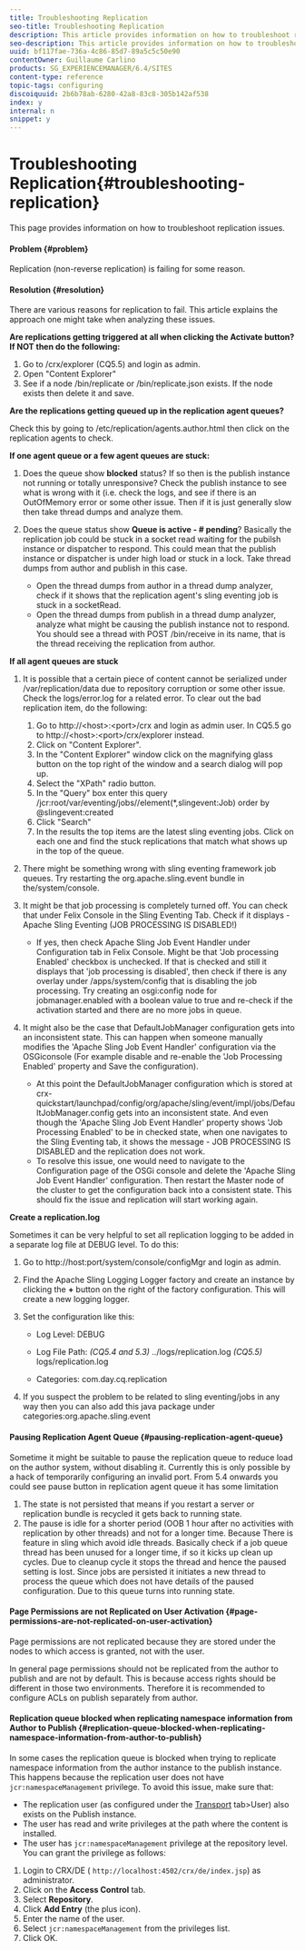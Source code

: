 ```yaml
---
title: Troubleshooting Replication
seo-title: Troubleshooting Replication
description: This article provides information on how to troubleshoot replication issues.
seo-description: This article provides information on how to troubleshoot replication issues.
uuid: bf117fae-736a-4c86-85d7-89a5c5c50e90
contentOwner: Guillaume Carlino
products: SG_EXPERIENCEMANAGER/6.4/SITES
content-type: reference
topic-tags: configuring
discoiquuid: 2b6b78ab-6280-42a8-83c8-305b142af538
index: y
internal: n
snippet: y
---
```


# Troubleshooting Replication{#troubleshooting-replication}

This page provides information on how to troubleshoot replication issues.

#### Problem {#problem}

Replication (non-reverse replication) is failing for some reason.

#### Resolution {#resolution}

There are various reasons for replication to fail. This article explains the approach one might take when analyzing these issues.

**Are replications getting triggered at all when clicking the Activate button? If NOT then do the following:**

1. Go to /crx/explorer (CQ5.5) and login as admin.
1. Open "Content Explorer"
1. See if a node /bin/replicate or /bin/replicate.json exists. If the node exists then delete it and save.

**Are the replications getting queued up in the replication agent queues?**

Check this by going to /etc/replication/agents.author.html then click on the replication agents to check.

**If one agent queue or a few agent queues are stuck:**

1. Does the queue show **blocked** status? If so then is the publish instance not running or totally unresponsive? Check the publish instance to see what is wrong with it (i.e. check the logs, and see if there is an OutOfMemory error or some other issue. Then if it is just generally slow then take thread dumps and analyze them.
1. Does the queue status show **Queue is active - # pending**? Basically the replication job could be stuck in a socket read waiting for the pubilsh instance or dispatcher to respond. This could mean that the publish instance or dispatcher is under high load or stuck in a lock. Take thread dumps from author and publish in this case.

    * Open the thread dumps from author in a thread dump analyzer, check if it shows that the replication agent's sling eventing job is stuck in a socketRead.
    * Open the thread dumps from publish in a thread dump analyzer, analyze what might be causing the publish instance not to respond. You should see a thread with POST /bin/receive in its name, that is the thread receiving the replication from author.

**If all agent queues are stuck**

1. It is possible that a certain piece of content cannot be serialized under /var/replication/data due to repository corruption or some other issue. Check the logs/error.log for a related error. To clear out the bad replication item, do the following:

    1. Go to http://&lt;host&gt;:&lt;port&gt;/crx and login as admin user. In CQ5.5 go to http://&lt;host&gt;:&lt;port&gt;/crx/explorer instead.
    1. Click on "Content Explorer".
    1. In the "Content Explorer" window click on the magnifying glass button on the top right of the window and a search dialog will pop up.
    1. Select the "XPath" radio button.
    1. In the "Query" box enter this query /jcr:root/var/eventing/jobs//element(&#42;,slingevent:Job) order by @slingevent:created
    1. Click "Search"
    1. In the results the top items are the latest sling eventing jobs. Click on each one and find the stuck replications that match what shows up in the top of the queue.

1. There might be something wrong with sling eventing framework job queues. Try restarting the org.apache.sling.event bundle in the/system/console.
1. It might be that job processing is completely turned off. You can check that under Felix Console in the Sling Eventing Tab. Check if it displays - Apache Sling Eventing (JOB PROCESSING IS DISABLED!)

    * If yes, then check Apache Sling Job Event Handler under Configuration tab in Felix Console. Might be that 'Job processing Enabled' checkbox is unchecked. If that is checked and still it displays that 'job processing is disabled', then check if there is any overlay under /apps/system/config that is disabling the job processing. Try creating an osgi:config node for jobmanager.enabled with a boolean value to true and re-check if the activation started and there are no more jobs in queue.

1. It might also be the case that DefaultJobManager configuration gets into an inconsistent state. This can happen when someone manually modifies the 'Apache Sling Job Event Handler' configuration via the OSGiconsole (For example disable and re-enable the 'Job Processing Enabled' property and Save the configuration).

    * At this point the DefaultJobManager configuration which is stored at crx-quickstart/launchpad/config/org/apache/sling/event/impl/jobs/DefaultJobManager.config gets into an inconsistent state. And even though the 'Apache Sling Job Event Handler' property shows 'Job Processing Enabled' to be in checked state, when one navigates to the Sling Eventing tab, it shows the message - JOB PROCESSING IS DISABLED and the replication does not work.
    * To resolve this issue, one would need to navigate to the Configuration page of the OSGi console and delete the 'Apache Sling Job Event Handler' configuration. Then restart the Master node of the cluster to get the configuration back into a consistent state. This should fix the issue and replication will start working again.

**Create a replication.log**

Sometimes it can be very helpful to set all replication logging to be added in a separate log file at DEBUG level. To do this:

1. Go to http://host:port/system/console/configMgr and login as admin.
1. Find the Apache Sling Logging Logger factory and create an instance by clicking the **+** button on the right of the factory configuration. This will create a new logging logger.
1. Set the configuration like this:

    * Log Level: DEBUG
    * Log File Path: *(CQ5.4 and 5.3)* ../logs/replication.log *(CQ5.5)* logs/replication.log
    
    * Categories: com.day.cq.replication

1. If you suspect the problem to be related to sling eventing/jobs in any way then you can also add this java package under categories:org.apache.sling.event

#### Pausing Replication Agent Queue  {#pausing-replication-agent-queue}

Sometime it might be suitable to pause the replication queue to reduce load on the author system, without disabling it. Currently this is only possible by a hack of temporarily configuring an invalid port. From 5.4 onwards you could see pause button in replication agent queue it has some limitation

1. The state is not persisted that means if you restart a server or replication bundle is recycled it gets back to running state.
1. The pause is idle for a shorter period (OOB 1 hour after no activities with replication by other threads) and not for a longer time. Because There is feature in sling which avoid idle threads. Basically check if a job queue thread has been unused for a longer time, if so it kicks up clean up cycles. Due to cleanup cycle it stops the thread and hence the paused setting is lost. Since jobs are persisted it initiates a new thread to process the queue which does not have details of the paused configuration. Due to this queue turns into running state.

#### Page Permissions are not Replicated on User Activation {#page-permissions-are-not-replicated-on-user-activation}

Page permissions are not replicated because they are stored under the nodes to which access is granted, not with the user.

In general page permissions should not be replicated from the author to publish and are not by default. This is because access rights should be different in those two environments. Therefore it is recommended to configure ACLs on publish separately from author.

#### Replication queue blocked when replicating namespace information from Author to Publish {#replication-queue-blocked-when-replicating-namespace-information-from-author-to-publish}

In some cases the replication queue is blocked when trying to replicate namespace information from the author instance to the publish instance. This happens because the replication user does not have `jcr:namespaceManagement` privilege. To avoid this issue, make sure that:

* The replication user (as configured under the [Transport](../../../sites/deploying/using/replication.md#replicationagentsconfigurationparameters) tab&gt;User) also exists on the Publish instance.
* The user has read and write privileges at the path where the content is installed.
* The user has `jcr:namespaceManagement` privilege at the repository level. You can grant the privilege as follows:

1. Login to CRX/DE ( `http://localhost:4502/crx/de/index.jsp`) as administrator.
1. Click on the **Access Control** tab.
1. Select **Repository**.
1. Click **Add Entry** (the plus icon).
1. Enter the name of the user.
1. Select `jcr:namespaceManagement` from the privileges list.
1. Click OK.

